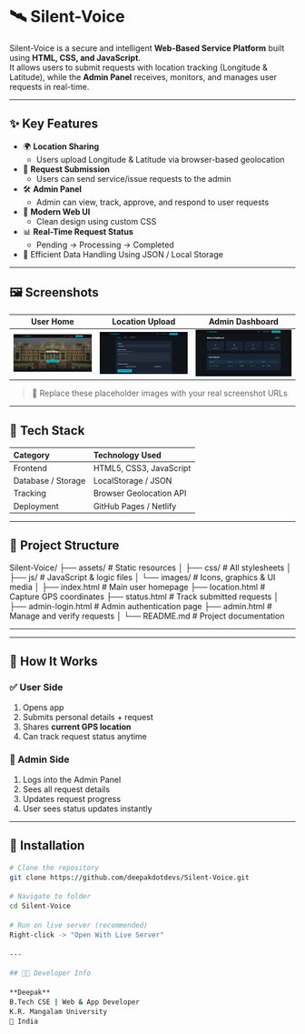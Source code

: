 # 🛰️ Silent-Voice

Silent-Voice is a secure and intelligent **Web-Based Service Platform** built using **HTML, CSS, and JavaScript**.  
It allows users to submit requests with location tracking (Longitude & Latitude), while the **Admin Panel** receives, monitors, and manages user requests in real-time.

---

## ✨ Key Features

- 🌍 **Location Sharing**
  - Users upload Longitude & Latitude via browser-based geolocation
- 📝 **Request Submission**
  - Users can send service/issue requests to the admin
- 🛠️ **Admin Panel**
  - Admin can view, track, approve, and respond to user requests
- 🎨 **Modern Web UI**
  - Clean design using custom CSS
- 📊 **Real-Time Request Status**
  - Pending → Processing → Completed
- 📁 Efficient Data Handling Using JSON / Local Storage

---

## 🖼️ Screenshots

| User Home | Location Upload | Admin Dashboard |
|:---------:|:----------------:|:----------------:|
| ![Home](\HomePage.png) | ![Student Page](\StudentPage.png) | ![Admin Dashboard](\AdminPage.png) |


> 📌 Replace these placeholder images with your real screenshot URLs

---

## 🧩 Tech Stack

| Category | Technology Used |
|:--|:--|
| Frontend | HTML5, CSS3, JavaScript |
| Database / Storage | LocalStorage / JSON |
| Tracking | Browser Geolocation API |
| Deployment | GitHub Pages / Netlify |

---

## 📂 Project Structure

Silent-Voice/
├── assets/                      # Static resources
│   ├── css/                     # All stylesheets
│   ├── js/                      # JavaScript & logic files
│   └── images/                  # Icons, graphics & UI media
│
├── index.html                   # Main user homepage
├── location.html                # Capture GPS coordinates
├── status.html                  # Track submitted requests
│
├── admin-login.html             # Admin authentication page
├── admin.html                   # Manage and verify requests
│
└── README.md                    # Project documentation

---


---

## 🚀 How It Works

### ✅ User Side
1. Opens app
2. Submits personal details + request
3. Shares **current GPS location**
4. Can track request status anytime

### 🔑 Admin Side
1. Logs into the Admin Panel
2. Sees all request details
3. Updates request progress
4. User sees status updates instantly

---

## 📌 Installation

```bash
# Clone the repository
git clone https://github.com/deepakdotdevs/Silent-Voice.git

# Navigate to folder
cd Silent-Voice

# Run on live server (recommended)
Right-click -> "Open With Live Server"

---

## 🧑‍💻 Developer Info

**Deepak**  
B.Tech CSE | Web & App Developer  
K.R. Mangalam University  
📍 India  

 


